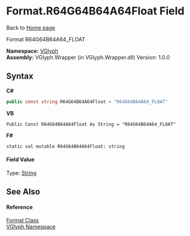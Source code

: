 # Format.R64G64B64A64Float Field
Back to <a href="Home.md">Home page</a> 

Format R64G64B64A64_FLOAT

**Namespace:**&nbsp;<a href="N_VGlyph.md">VGlyph</a><br />**Assembly:**&nbsp;VGlyph.Wrapper (in VGlyph.Wrapper.dll) Version: 1.0.0

## Syntax

**C#**<br />
``` C#
public const string R64G64B64A64Float = "R64G64B64A64_FLOAT"
```

**VB**<br />
``` VB
Public Const R64G64B64A64Float As String = "R64G64B64A64_FLOAT"
```

**F#**<br />
``` F#
static val mutable R64G64B64A64Float: string
```


#### Field Value
Type: <a href="http://msdn2.microsoft.com/en-us/library/s1wwdcbf" target="_blank">String</a>

## See Also


#### Reference
<a href="T_VGlyph_Format.md">Format Class</a><br /><a href="N_VGlyph.md">VGlyph Namespace</a><br />